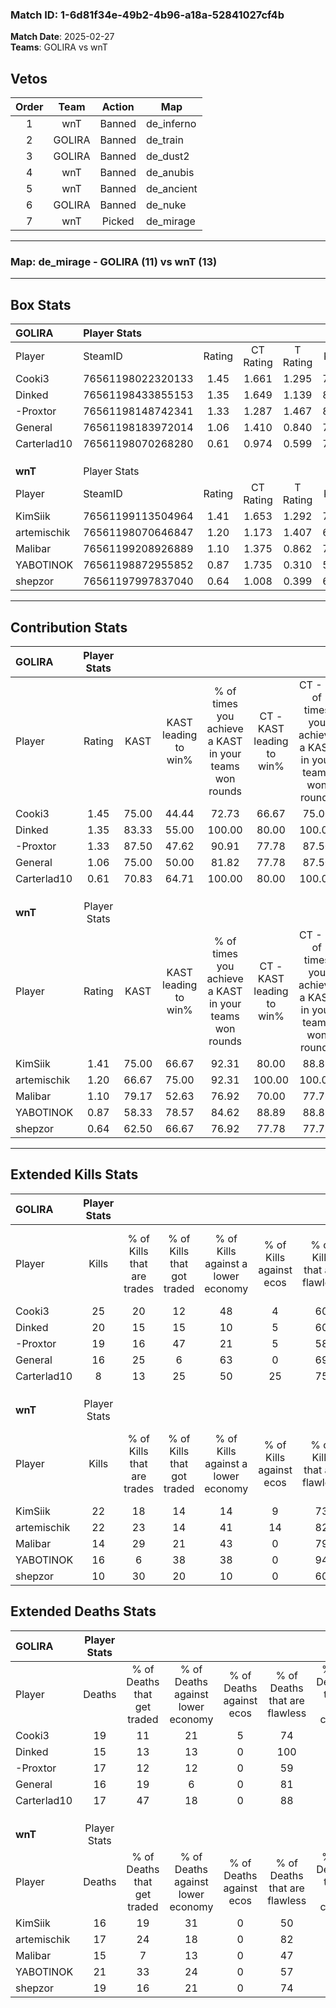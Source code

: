 ### Match ID: 1-6d81f34e-49b2-4b96-a18a-52841027cf4b  
**Match Date**: 2025-02-27  
**Teams**: GOLIRA vs wnT  

## Vetos  

| Order | Team | Action | Map |
| :---: | :--: | :----: | --- |
| 1 | wnT | Banned | de_inferno |
| 2 | GOLIRA | Banned | de_train |
| 3 | GOLIRA | Banned | de_dust2 |
| 4 | wnT | Banned | de_anubis |
| 5 | wnT | Banned | de_ancient |
| 6 | GOLIRA | Banned | de_nuke |
| 7 | wnT | Picked | de_mirage |

---  

### **Map**: de_mirage - GOLIRA (11) vs wnT (13)  
---  

## Box Stats  

| **GOLIRA**  | Player Stats      |        |           |          |       |       |       |         |        |      |     |
| :- | :- | :-: | :-: | :-: | :-: | :-: | :-: | :-: | :-: | :-: | :-: |
| Player      | SteamID           | Rating | CT Rating | T Rating | KAST  |  ADR  | Kills | Assists | Deaths | K/D  | HS% |
| Cooki3      | 76561198022320133 |  1.45  |   1.661   |  1.295   | 75.00 | 107.3 |  25   |    4    |   19   | 1.32 | 48  |
| Dinked      | 76561198433855153 |  1.35  |   1.649   |  1.139   | 83.33 | 84.0  |  20   |    5    |   15   | 1.33 | 40  |
| -Proxtor    | 76561198148742341 |  1.33  |   1.287   |  1.467   | 87.50 | 93.6  |  19   |    6    |   17   | 1.12 | 57  |
| General     | 76561198183972014 |  1.06  |   1.410   |  0.840   | 75.00 | 67.2  |  16   |    3    |   16   | 1.00 | 50  |
| Carterlad10 | 76561198070268280 |  0.61  |   0.974   |  0.599   | 70.83 | 33.5  |   8   |    3    |   17   | 0.47 | 62  |
|             |                   |        |           |          |       |       |       |         |        |      |     |
|             |                   |        |           |          |       |       |       |         |        |      |     |
|             |                   |        |           |          |       |       |       |         |        |      |     |
| **wnT**     | Player Stats      |        |           |          |       |       |       |         |        |      |     |
| Player      | SteamID           | Rating | CT Rating | T Rating | KAST  |  ADR  | Kills | Assists | Deaths | K/D  | HS% |
| KimSiik     | 76561199113504964 |  1.41  |   1.653   |  1.292   | 75.00 | 99.5  |  22   |   10    |   16   | 1.38 | 50  |
| artemischik | 76561198070646847 |  1.20  |   1.173   |  1.407   | 66.67 | 71.8  |  22   |    1    |   17   | 1.29 | 40  |
| Malibar     | 76561199208926889 |  1.10  |   1.375   |  0.862   | 79.17 | 79.0  |  14   |    8    |   15   | 0.93 | 64  |
| YABOTlNOK   | 76561198872955852 |  0.87  |   1.735   |  0.310   | 58.33 | 79.1  |  16   |    4    |   21   | 0.76 | 56  |
| shepzor     | 76561197997837040 |  0.64  |   1.008   |  0.399   | 62.50 | 48.7  |  10   |    6    |   19   | 0.53 | 30  |
---  

## Contribution Stats  

| **GOLIRA**  | Player Stats |       |                      |                                                        |                           |                                                             |                          |                                                            |
| :- | :-: | :-: | :-: | :-: | :-: | :-: | :-: | :-: |
| Player      |    Rating    | KAST  | KAST leading to win% | % of times you achieve a KAST in your teams won rounds | CT - KAST leading to win% | CT - % of times you achieve a KAST in your teams won rounds | T - KAST leading to win% | T - % of times you achieve a KAST in your teams won rounds |
| Cooki3      |     1.45     | 75.00 |        44.44         |                         72.73                          |           66.67           |                            75.00                            |          22.22           |                           66.67                            |
| Dinked      |     1.35     | 83.33 |        55.00         |                         100.00                         |           80.00           |                           100.00                            |          30.00           |                           100.00                           |
| -Proxtor    |     1.33     | 87.50 |        47.62         |                         90.91                          |           77.78           |                            87.50                            |          25.00           |                           100.00                           |
| General     |     1.06     | 75.00 |        50.00         |                         81.82                          |           77.78           |                            87.50                            |          22.22           |                           66.67                            |
| Carterlad10 |     0.61     | 70.83 |        64.71         |                         100.00                         |           80.00           |                           100.00                            |          42.86           |                           100.00                           |
|             |              |       |                      |                                                        |                           |                                                             |                          |                                                            |
|             |              |       |                      |                                                        |                           |                                                             |                          |                                                            |
|             |              |       |                      |                                                        |                           |                                                             |                          |                                                            |
| **wnT**     | Player Stats |       |                      |                                                        |                           |                                                             |                          |                                                            |
| Player      |    Rating    | KAST  | KAST leading to win% | % of times you achieve a KAST in your teams won rounds | CT - KAST leading to win% | CT - % of times you achieve a KAST in your teams won rounds | T - KAST leading to win% | T - % of times you achieve a KAST in your teams won rounds |
| KimSiik     |     1.41     | 75.00 |        66.67         |                         92.31                          |           80.00           |                            88.89                            |          50.00           |                           100.00                           |
| artemischik |     1.20     | 66.67 |        75.00         |                         92.31                          |          100.00           |                           100.00                            |          42.86           |                           75.00                            |
| Malibar     |     1.10     | 79.17 |        52.63         |                         76.92                          |           70.00           |                            77.78                            |          33.33           |                           75.00                            |
| YABOTlNOK   |     0.87     | 58.33 |        78.57         |                         84.62                          |           88.89           |                            88.89                            |          60.00           |                           75.00                            |
| shepzor     |     0.64     | 62.50 |        66.67         |                         76.92                          |           77.78           |                            77.78                            |          50.00           |                           75.00                            |
---  

## Extended Kills Stats  

| **GOLIRA**  | Player Stats |                            |                            |                                    |                         |                              |                                 |                                       |                    |           |
| :- | :-: | :-: | :-: | :-: | :-: | :-: | :-: | :-: | :-: | :-: |
| Player      |    Kills     | % of Kills that are trades | % of Kills that got traded | % of Kills against a lower economy | % of Kills against ecos | % of Kills that are flawless | % of Kills that are close duels | % of Kills that are assisted by flash | Pistol Round Kills | AWP Kills |
| Cooki3      |      25      |             20             |             12             |                 48                 |            4            |              60              |                4                |                   4                   |         3          |     0     |
| Dinked      |      20      |             15             |             15             |                 10                 |            5            |              60              |                5                |                   0                   |         1          |    12     |
| -Proxtor    |      19      |             16             |             47             |                 21                 |            5            |              58              |               11                |                   0                   |         1          |     0     |
| General     |      16      |             25             |             6              |                 63                 |            0            |              69              |                0                |                   6                   |         1          |     0     |
| Carterlad10 |      8       |             13             |             25             |                 50                 |           25            |              75              |                0                |                   0                   |         1          |     0     |
|             |              |                            |                            |                                    |                         |                              |                                 |                                       |                    |           |
|             |              |                            |                            |                                    |                         |                              |                                 |                                       |                    |           |
|             |              |                            |                            |                                    |                         |                              |                                 |                                       |                    |           |
| **wnT**     | Player Stats |                            |                            |                                    |                         |                              |                                 |                                       |                    |           |
| Player      |    Kills     | % of Kills that are trades | % of Kills that got traded | % of Kills against a lower economy | % of Kills against ecos | % of Kills that are flawless | % of Kills that are close duels | % of Kills that are assisted by flash | Pistol Round Kills | AWP Kills |
| KimSiik     |      22      |             18             |             14             |                 14                 |            9            |              73              |                5                |                   9                   |         4          |     3     |
| artemischik |      22      |             23             |             14             |                 41                 |           14            |              82              |                0                |                   9                   |         2          |    11     |
| Malibar     |      14      |             29             |             21             |                 43                 |            0            |              79              |                0                |                   0                   |         1          |     0     |
| YABOTlNOK   |      16      |             6              |             38             |                 38                 |            0            |              94              |                0                |                   0                   |         3          |     0     |
| shepzor     |      10      |             30             |             20             |                 10                 |            0            |              60              |                0                |                  10                   |         0          |     1     |
## Extended Deaths Stats  

| **GOLIRA**  | Player Stats |                             |                                   |                          |                               |                            |                           |               |
| :- | :-: | :-: | :-: | :-: | :-: | :-: | :-: | :-: |
| Player      |    Deaths    | % of Deaths that get traded | % of Deaths against lower economy | % of Deaths against ecos | % of Deaths that are flawless | % of Deaths that are close | % of Deaths while blinded | Deaths to AWP |
| Cooki3      |      19      |             11              |                21                 |            5             |              74               |             0              |            11             |       4       |
| Dinked      |      15      |             13              |                13                 |            0             |              100              |             0              |             7             |       4       |
| -Proxtor    |      17      |             12              |                12                 |            0             |              59               |             6              |            12             |       4       |
| General     |      16      |             19              |                 6                 |            0             |              81               |             0              |             0             |       3       |
| Carterlad10 |      17      |             47              |                18                 |            0             |              88               |             0              |             0             |       0       |
|             |              |                             |                                   |                          |                               |                            |                           |               |
|             |              |                             |                                   |                          |                               |                            |                           |               |
|             |              |                             |                                   |                          |                               |                            |                           |               |
| **wnT**     | Player Stats |                             |                                   |                          |                               |                            |                           |               |
| Player      |    Deaths    | % of Deaths that get traded | % of Deaths against lower economy | % of Deaths against ecos | % of Deaths that are flawless | % of Deaths that are close | % of Deaths while blinded | Deaths to AWP |
| KimSiik     |      16      |             19              |                31                 |            0             |              50               |             0              |            13             |       0       |
| artemischik |      17      |             24              |                18                 |            0             |              82               |             0              |             0             |       4       |
| Malibar     |      15      |              7              |                13                 |            0             |              47               |             0              |             0             |       1       |
| YABOTlNOK   |      21      |             33              |                24                 |            0             |              57               |             14             |             0             |       4       |
| shepzor     |      19      |             16              |                21                 |            0             |              74               |             5              |             0             |       3       |
